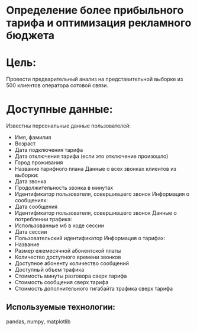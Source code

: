 # Определение более прибыльного тарифа и оптимизация рекламного бюджета
# Цель:
Провести предварительный анализ на представительной выборке из 500 клиентов оператора сотовой связи.
# Доступные данные:
Известны персональные данные пользователей:
+ Имя, фамилия
+ Возраст
+ Дата подключения тарифа
+ Дата отключения тарифа (если это отключение произошло)
+ Город проживания
+ Название тарифного плана
Данные о всех звонках клиентов из выборки:
+ Дата звонка
+ Продолжительность звонка в минутах
+ Идентификатор пользователя, совершившего звонок
Информация о сообщениях:
+ Дата сообщения
+ Идентификатор пользователя, совершившего звонок
Данные о потреблении трафика:
+ Использованные мб в ходе сессии
+ Дата сессии
+ Пользовательский идентификатор
Информация о тарифах:
+ Название
+ Размер ежемесячной абонентской платы
+ Количество доступного времени звонков
+ Доступное абоненту количество сообщений
+ Доступный объем трафика
+ Стоимость минуты разговора сверх тарифа
+ Стоимость сообщения сверх тарифа
+ Стоимость дополнительного гигабайта трафика сверх тарифа
## Используемые технологии:
pandas, numpy, matplotlib
